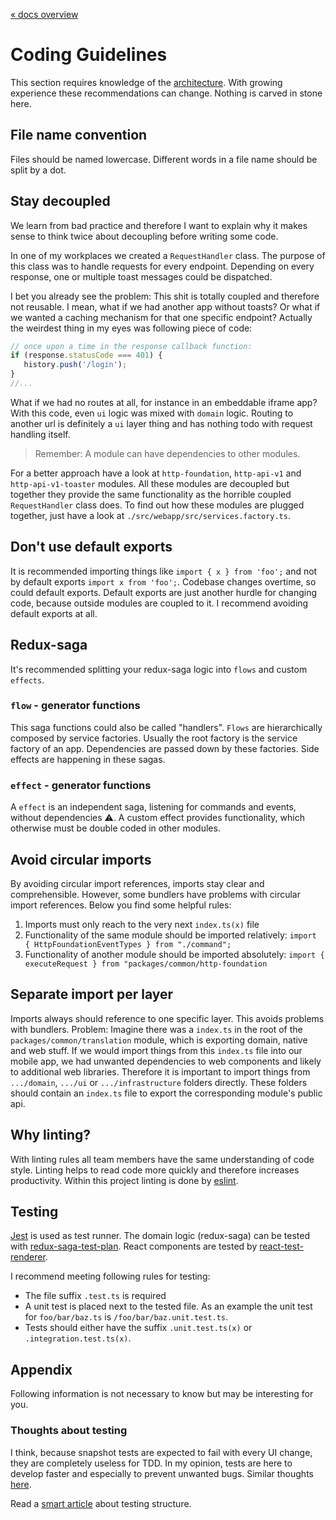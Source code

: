 [« docs overview](../README.md)

# Coding Guidelines
This section requires knowledge of the [architecture](architecture.md).
With growing experience these recommendations can change.
Nothing is carved in stone here.

## File name convention
Files should be named lowercase. Different words in a file name should be split by a dot.

## Stay decoupled
We learn from bad practice and therefore I want to explain why it makes sense
to think twice about decoupling before writing some code.

In one of my workplaces we created a `RequestHandler` class.
The purpose of this class was to handle requests for every endpoint.
Depending on every response, one or multiple toast messages could be dispatched.

I bet you already see the problem: This shit is totally coupled and therefore not reusable.
I mean, what if we had another app without toasts?
Or what if we wanted a caching mechanism for that one specific endpoint?
Actually the weirdest thing in my eyes was following piece of code:

```javascript
// once upon a time in the response callback function:
if (response.statusCode === 401) {
   history.push('/login');
}
//...
```
What if we had no routes at all, for instance in an embeddable iframe app?
With this code, even `ui` logic was mixed with `domain` logic.
Routing to another url is definitely a `ui` layer thing and has nothing todo with request handling itself.

> Remember: A module can have dependencies to other modules.

For a better approach have a look at `http-foundation`, `http-api-v1` and `http-api-v1-toaster` modules.
All these modules are decoupled but together they provide the same functionality as the
horrible coupled `RequestHandler` class does.
To find out how these modules are plugged together,
just have a look at `./src/webapp/src/services.factory.ts`.

## Don't use default exports
It is recommended importing things like
`import { x } from 'foo';` and not by default exports `import x from 'foo';`.
Codebase changes overtime, so could default exports.
Default exports are just another hurdle for changing code, because outside modules are coupled to it.
I recommend avoiding default exports at all.

## Redux-saga
It's recommended splitting your redux-saga logic into `flows` and custom `effects`.

### `flow` - generator functions
This saga functions could also be called "handlers".
`Flows` are hierarchically composed by service factories.
Usually the root factory is the service factory of an app.
Dependencies are passed down by these factories.
Side effects are happening in these sagas.

### `effect` - generator functions
A `effect` is an independent saga, listening for commands and events, without dependencies :warning:.
A custom effect provides functionality, which otherwise must be double coded in other modules.

## Avoid circular imports
By avoiding circular import references, imports stay clear and comprehensible.
However, some bundlers have problems with circular import references.
Below you find some helpful rules:
1. Imports must only reach to the very next `index.ts(x)` file
2. Functionality of the same module should be imported relatively: `import { HttpFoundationEventTypes } from "./command";`
3. Functionality of another module should be imported absolutely: `import { executeRequest } from "packages/common/http-foundation`

## Separate import per layer
Imports always should reference to one specific layer. This avoids problems with bundlers.
Problem: Imagine there was a `index.ts` in the root of the `packages/common/translation` module,
which is exporting domain, native and web stuff.
If we would import things from this `index.ts` file into our mobile app,
we had unwanted dependencies to web components and likely to additional web libraries.
Therefore it is important to import things from `.../domain`, `.../ui` or `.../infrastructure` folders directly.
These folders should contain an `index.ts` file to export the corresponding module's public api.

## Why linting?
With linting rules all team members have the same understanding of code style.
Linting helps to read code more quickly and therefore increases productivity.
Within this project linting is done by [eslint](https://eslint.org/).

## Testing
[Jest](http://jestjs.io) is used as test runner.
The domain logic (redux-saga) can be tested with [redux-saga-test-plan](https://www.npmjs.com/package/redux-saga-test-plan).
React components are tested by [react-test-renderer](https://reactjs.org/docs/test-renderer.html).

I recommend meeting following rules for testing:
- The file suffix `.test.ts` is required
- A unit test is placed next to the tested file. As an example the unit test for `foo/bar/baz.ts` is `/foo/bar/baz.unit.test.ts`.
- Tests should either have the suffix `.unit.test.ts(x)` or `.integration.test.ts(x)`.

## Appendix
Following information is not necessary to know but may be interesting for you.

### Thoughts about testing
I think, because snapshot tests are expected to fail with every UI change, they are completely useless for TDD.
In my opinion, tests are here to develop faster and especially to prevent unwanted bugs.
Similar thoughts [here](https://medium.com/@tomgold_48918/why-i-stopped-using-snapshot-testing-with-jest-3279fe41ffb2).

Read a [smart article](https://medium.com/@JeffLombardJr/organizing-tests-in-jest-17fc431ff850) about testing structure.
